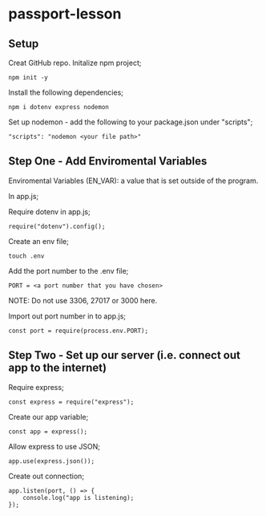 # passport-lesson

## Setup

Creat GitHub repo.
Initalize npm project;

    npm init -y

Install the following dependencies;

    npm i dotenv express nodemon

Set up nodemon - add the following to your package.json under "scripts";

    "scripts": "nodemon <your file path>"


## Step One - Add Enviromental Variables

Enviromental Variables (EN_VAR):
a value that is set outside of the program.

In app.js;

Require dotenv in app.js;
    
    require("dotenv").config();

Create an env file;

    touch .env

Add the port number to the .env file;

    PORT = <a port number that you have chosen>

NOTE: Do not use 3306, 27017 or 3000 here.

Import out port number in to app.js;

    const port = require(process.env.PORT);

## Step Two - Set up our server (i.e. connect out app to the internet)

Require express;

    const express = require("express");

Create our app variable;

    const app = express();

Allow express to use JSON;

    app.use(express.json());

Create out connection;

    app.listen(port, () => {
        console.log("app is listening);
    });